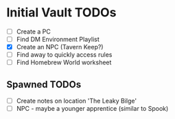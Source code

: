 # Initial Vault TODOs

- [ ] Create a PC
- [ ] Find DM Environment Playlist
- [x] Create an NPC (Tavern Keep?)
- [ ] Find away to quickly access rules
- [ ] Find Homebrew World worksheet

## Spawned TODOs

- [ ] Create notes on location 'The Leaky Bilge'
- [ ] NPC - maybe a younger apprentice (similar to Spook)
